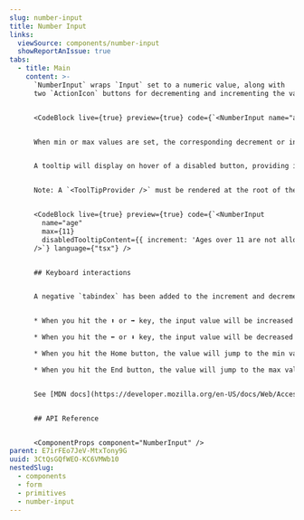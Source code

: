 ```yaml
---
slug: number-input
title: Number Input
links:
  viewSource: components/number-input
  showReportAnIssue: true
tabs:
  - title: Main
    content: >-
      `NumberInput` wraps `Input` set to a numeric value, along with
      two `ActionIcon` buttons for decrementing and incrementing the value.


      <CodeBlock live={true} preview={true} code={`<NumberInput name="age" />`} language={"tsx"} />


      When min or max values are set, the corresponding decrement or increment button will become disabled when the min/max values are reached. By default, min is set to 0.


      A tooltip will display on hover of a disabled button, providing information on why the button is disabled. To override the default tooltip content, pass in a `disabledTooltipContent` object.


      Note: A `<ToolTipProvider />` must be rendered at the root of the app for this to work.


      <CodeBlock live={true} preview={true} code={`<NumberInput
        name="age"
        max={11}
        disabledTooltipContent={{ increment: 'Ages over 11 are not allowed' }}
      />`} language={"tsx"} />


      ## Keyboard interactions


      A negative `tabindex` has been added to the increment and decrement buttons to remove them from the default tabbing order. Instead, users can use the below keys to interact with the component.


      * When you hit the ⬆️ or ➡️ key, the input value will be increased by step.

      * When you hit the ⬅️ or ⬇️ key, the input value will be decreased by step.

      * When you hit the Home button, the value will jump to the min value.

      * When you hit the End button, the value will jump to the max value.


      See [MDN docs](https://developer.mozilla.org/en-US/docs/Web/Accessibility/ARIA/Roles/spinbutton_role#keyboard_interactions) for more information on accessibility.


      ## API Reference


      <ComponentProps component="NumberInput" />
parent: E7irFEo7JeV-MtxTony9G
uuid: 3CtQsGQfWEO-KC6VMWb10
nestedSlug:
  - components
  - form
  - primitives
  - number-input
---
```

